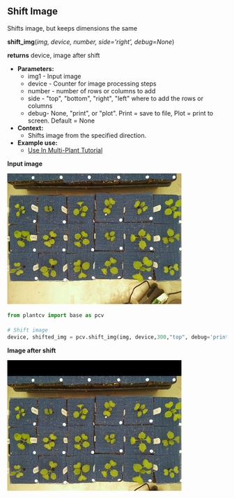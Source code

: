 ## Shift Image

Shifts image, but keeps dimensions the same

**shift_img**(*img, device, number, side='right', debug=None*)

**returns** device, image after shift

- **Parameters:**
    - img1 - Input image
    - device - Counter for image processing steps
    - number - number of rows or columns to add
    - side - "top", "bottom", "right", "left" where to add the rows or columns
    - debug- None, "print", or "plot". Print = save to file, Plot = print to screen. Default = None
- **Context:**
    - Shifts image from the specified direction.
- **Example use:**
    - [Use In Multi-Plant Tutorial](multi-plant_tutorial.md)
    
**Input image**

![Screenshot](img/documentation_images/shift/36_whitebalance.jpg)

```python
from plantcv import base as pcv

# Shift image
device, shifted_img = pcv.shift_img(img, device,300,"top", debug='print')
```

**Image after shift**

![Screenshot](img/documentation_images/shift/37_shifted.jpg)
